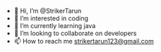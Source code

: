 - 👋 Hi, I’m @StrikerTarun
- 👀 I’m interested in coding
- 🌱 I’m currently learning java
- 💞️ I’m looking to collaborate on developers
- 📫 How to reach me strikertarun123@gmail.com

<!---
StrikerTarun/StrikerTarun is a ✨ special ✨ repository because its `README.md` (this file) appears on your GitHub profile.
You can click the Preview link to take a look at your changes.
--->
